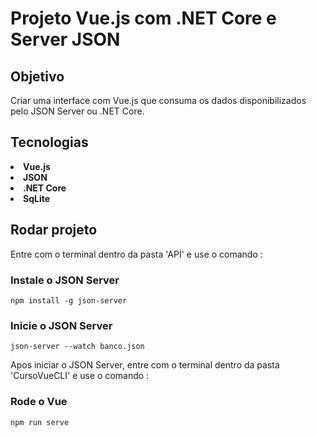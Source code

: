 # <b>Projeto Vue.js com .NET Core e Server JSON</b> 

## <b>Objetivo</b>

Criar uma interface com Vue.js que consuma os dados disponibilizados pelo JSON Server ou .NET Core.

## <b>Tecnologias</b>

<li><b>Vue.js<br>
<li>JSON
<li>.NET Core
<li>SqLite</b>

## <b>Rodar projeto</b>

Entre com o terminal dentro da pasta 'API' e use o comando :

### <b>Instale o JSON Server</b>
```
npm install -g json-server
```
### <b>Inicie o JSON Server</b>
```
json-server --watch banco.json
```

Apos iniciar o JSON Server, entre com o terminal dentro da pasta 'CursoVueCLI' e use o comando :

### <b>Rode o Vue</b>
```
npm run serve
```


